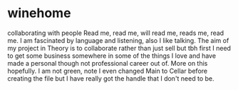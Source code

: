 # winehome
collaborating with people
Read me, read me, will read me, reads me, read me. 
I am fascinated by language and listening, also I like talking. 
The aim of my project in Theory is to collaborate rather than just sell but tbh first I need to get some business somewhere in some of the things I love and have made a personal though not professional career out of. 
More on this hopefully. I am not green, note I even changed Main to Cellar before creating the file but I have really got the handle that I don't need to be.
